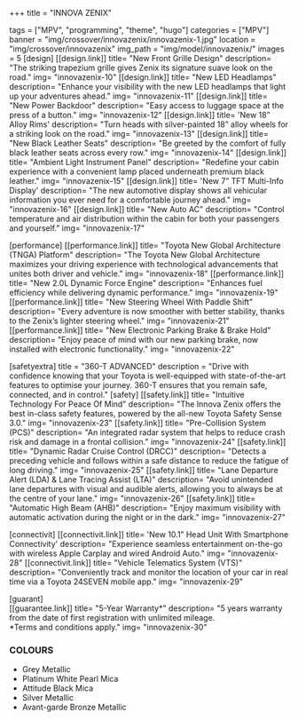 +++
title = "INNOVA ZENIX"

tags = ["MPV", "programming", "theme", "hugo"]
categories = ["MPV"]
banner = "img/crossover/innovazenix/innovazenix-1.jpg"
location = "img/crossover/innovazenix"
img_path = "img/model/innovazenix/"
images = 5
[design]
   [[design.link]]
     title= "New Front Grille Design"
     description= "The striking trapezium grille gives Zenix its signature suave look on the road."
     img= "innovazenix-10"
   [[design.link]]
     title= "New LED Headlamps"
     description= "Enhance your visibility with the new LED headlamps that light up your adventures ahead."
     img= "innovazenix-11"
   [[design.link]]
     title= "New Power Backdoor"
     description= "Easy access to luggage space at the press of a button."
     img= "innovazenix-12"
   [[design.link]]
     title= 'New 18” Alloy Rims'
     description= "Turn heads with silver-painted 18” alloy wheels for a striking look on the road."
     img= "innovazenix-13"
   [[design.link]]
     title= "New Black Leather Seats"
     description= "Be greeted by the comfort of fully black leather seats across every row."
     img= "innovazenix-14"
   [[design.link]]
     title= "Ambient Light Instrument Panel"
     description= "Redefine your cabin experience with a convenient lamp placed underneath premium black leather."
     img= "innovazenix-15"
   [[design.link]]
     title= 'New 7” TFT Multi-Info Display'
     description= "The new automotive display shows all vehicular information you ever need for a comfortable journey ahead."
     img= "innovazenix-16"
   [[design.link]]
     title= "New Auto AC"
     description= "Control temperature and air distribution within the cabin for both your passengers and yourself."
     img= "innovazenix-17"
  
 
[performance]
   [[performance.link]]
     title= "Toyota New Global Architecture (TNGA) Platform"
     description= "The Toyota New Global Architecture maximizes your driving experience with technological advancements that unites both driver and vehicle."
     img= "innovazenix-18"
   [[performance.link]]
     title= "New 2.0L Dynamic Force Engine"
     description= "Enhances fuel efficiency while delivering dynamic performance."
     img= "innovazenix-19"
   [[performance.link]]
     title= "New Steering Wheel With Paddle Shift"
     description= "Every adventure is now smoother with better stability, thanks to the Zenix’s lighter steering wheel."
     img= "innovazenix-21"
   [[performance.link]]
     title= "New Electronic Parking Brake & Brake Hold"
     description= "Enjoy peace of mind with our new parking brake, now installed with electronic functionality."
     img= "innovazenix-22"
  

[safetyextra]
  title = "360-T ADVANCED"
  description = "Drive with confidence knowing that your Toyota is well-equipped with state-of-the-art features to optimise your journey. 360-T ensures that you remain safe, connected, and in control."
[safety]
   [[safety.link]]
     title= "Intuitive Technology For Peace Of Mind"
     description= "The Innova Zenix offers the best in-class safety features, powered by the all-new Toyota Safety Sense 3.0."
     img= "innovazenix-23"
   [[safety.link]]
     title= "Pre-Collision System (PCS)"
     description= "An integrated radar system that helps to reduce crash risk and damage in a frontal collision."
     img= "innovazenix-24"
   [[safety.link]]
     title= "Dynamic Radar Cruise Control (DRCC)"
     description= "Detects a preceding vehicle and follows within a safe distance to reduce the fatigue of long driving."
     img= "innovazenix-25"
   [[safety.link]]
     title= "Lane Departure Alert (LDA) & Lane Tracing Assist (LTA)"
     description= "Avoid unintended lane departures with visual and audible alerts, allowing you to always be at the centre of your lane."
     img= "innovazenix-26"
   [[safety.link]]
     title= "Automatic High Beam (AHB)"
     description= "Enjoy maximum visibility with automatic activation during the night or in the dark."
     img= "innovazenix-27"
     

[connectivit]
   [[connectivit.link]]
     title= 'New 10.1” Head Unit With Smartphone Connectivity'
     description= "Experience seamless entertainment on-the-go with wireless Apple Carplay and wired Android Auto."
     img= "innovazenix-28"
   [[connectivit.link]]
     title= "Vehicle Telematics System (VTS)"
     description= "Conveniently track and monitor the location of your car in real time via a Toyota 24SEVEN mobile app."
     img= "innovazenix-29"


[guarant]  
   [[guarantee.link]]
     title= "5-Year Warranty*"
     description= "5 years warranty from the date of first registration with unlimited mileage.
<br>*Terms and conditions apply."
     img= "innovazenix-30"

### COLOURS
- Grey Metallic
- Platinum White Pearl Mica
- Attitude Black Mica
- Silver Metallic
- Avant-garde Bronze Metallic
